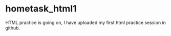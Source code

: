 # hometask_html1
HTML practice is going on, I have uploaded my first html practice session in github.
